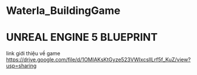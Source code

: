 # Waterla_BuildingGame

# UNREAL ENGINE 5 BLUEPRINT

link giới thiệu về game https://drive.google.com/file/d/1OMlAKsKtGyze523VWIxcsllLrf5f_KuZ/view?usp=sharing
 
